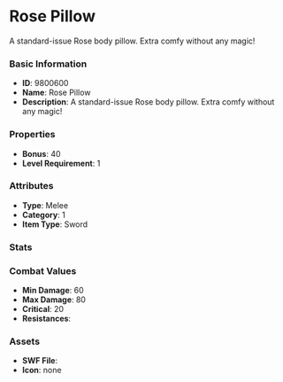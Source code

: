 # Rose Pillow

A standard-issue Rose body pillow. Extra comfy without any magic!

### Basic Information

- **ID**: 9800600
- **Name**: Rose Pillow
- **Description**: A standard-issue Rose body pillow. Extra comfy without any magic!

### Properties

- **Bonus**: 40
- **Level Requirement**: 1

### Attributes

- **Type**: Melee     
- **Category**: 1
- **Item Type**: Sword

### Stats


### Combat Values

- **Min Damage**: 60
- **Max Damage**: 80
- **Critical**: 20
- **Resistances**: 

### Assets

- **SWF File**: 
- **Icon**: none

